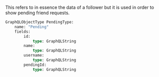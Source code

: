 
This refers to in essence the data of a follower but it is used in order to show pending friend requests.

```graphql
GraphQLObjectType PendingType:
    name: "Pending"
    fields: 
        id:
            type: GraphQLString
        name:
            type: GraphQLString
        username:
            type: GraphQLString
        pendingId:
            type: GraphQLString
```
